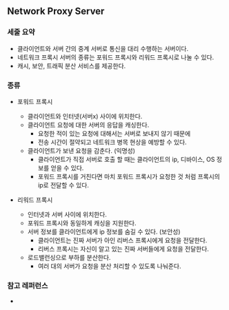 ## Network Proxy Server

### 세줄 요약
* 클라이언트와 서버 간의 중계 서버로 통신을 대리 수행하는 서버이다.
* 네트워크 프록시 서버의 종류는 포워드 프록시와 리워드 프록시로 나눌 수 있다.
* 캐시, 보안, 트래픽 분산 서비스를 제공한다.

### 종류
* 포워드 프록시
    * 클라이언트와 인터넷(서버x) 사이에 위치한다.
    * 클라이언트 요청에 대한 서버의 응답을 캐싱한다. 
        * 요청한 적이 있는 요청에 대해서는 서버로 보내지 않기 때문에
        * 전송 시간이 절약되고 네트워크 병목 현상을 예방할 수 있다.
    * 클라이언트가 보낸 요청을 감춘다. (익명성)
        * 클라이언트가 직접 서버로 호출 할 때는 클라이언트의 ip, 디바이스, OS 정보를 얻을 수 있다.
        * 포워드 프록시를 거친다면 마치 포워드 프록시가 요청한 것 처럼 프록시의 ip로 전달할 수 있다. 

* 리워드 프록시
    * 인터넷과 서버 사이에 위치한다.
    * 포워드 프록시와 동일하게 캐싱을 지원한다.
    * 서버 정보를 클라이언트에게 ip 정보를 숨길 수 있다. (보안성)
        * 클라이언트는 진짜 서버가 아인 리버스 프록시에게 요청을 전달한다.
        * 리버스 프록시는 자신이 알고 있는 진짜 서버들에게 요청을 전달한다.
    * 로드밸런싱으로 부하를 분산한다.
        * 여러 대의 서버가 요청을 분산 처리할 수 있도록 나눠준다.


### 참고 레퍼런스
* 